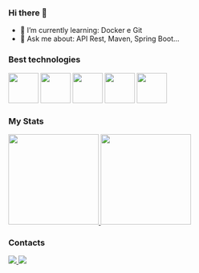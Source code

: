 ### Hi there 👋

- 🌱 I’m currently learning: Docker e Git
- 💬 Ask me about: API Rest, Maven, Spring Boot...

### Best technologies

<div>
  <img src="https://cdn.jsdelivr.net/gh/devicons/devicon/icons/java/java-original-wordmark.svg" width="60"/>
  <img src="https://cdn.jsdelivr.net/gh/devicons/devicon/icons/spring/spring-plain-wordmark.svg" width="60"/>
  <img src="https://cdn.jsdelivr.net/gh/devicons/devicon/icons/mysql/mysql-original-wordmark.svg" width="60"/>       
  <img src="https://cdn.jsdelivr.net/gh/devicons/devicon/icons/apache/apache-original-wordmark.svg" width="60"/>
  <img src="https://cdn.jsdelivr.net/gh/devicons/devicon/icons/docker/docker-original-wordmark.svg" width="60"/>
</div>

### My Stats

<div>
  <a href="https://github.com/Henrique-Villarrazo">
    <img height="180em" src="https://github-readme-stats.vercel.app/api/top-langs/?username=Henrique-Villarrazo&layout=compact&langs_count=7&theme=dark"/>
    <img height="180em" src="https://github-readme-stats.vercel.app/api?username=Henrique-Villarrazo&show_icons=true&theme=dark&include_all_commits=true&count_private=true"/>
  </a>
</div>

### Contacts

<div>
  <a href="https://www.linkedin.com/in/henrique-villarrazo-java/">
    <img src="https://img.shields.io/badge/LinkedIn-0077B5?style=for-the-badge&logo=linkedin&logoColor=white" />
  </a>
 <a href"https://instragram.com/h_villarrazo/">
    <img src="https://img.shields.io/badge/Instagram-E4405F?style=for-the-badge&logo=instagram&logoColor=white"  />
  </a>
</div> 
